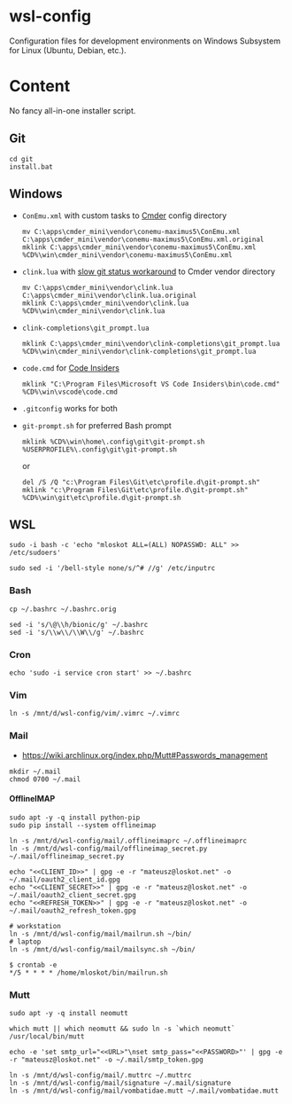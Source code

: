# wsl-config

Configuration files for development environments on
Windows Subsystem for Linux (Ubuntu, Debian, etc.).

# Content

No fancy all-in-one installer script.

## Git

```console
cd git
install.bat
```

## Windows

- `ConEmu.xml` with custom tasks to [Cmder](http://cmder.net/) config directory

  ```shell
  mv C:\apps\cmder_mini\vendor\conemu-maximus5\ConEmu.xml C:\apps\cmder_mini\vendor\conemu-maximus5\ConEmu.xml.original
  mklink C:\apps\cmder_mini\vendor\conemu-maximus5\ConEmu.xml %CD%\win\cmder_mini\vendor\conemu-maximus5\ConEmu.xml
  ```

- `clink.lua` with [slow git status workaround](https://github.com/cmderdev/cmder/issues/447#issuecomment-379992066) to Cmder vendor directory
  ```shell
  mv C:\apps\cmder_mini\vendor\clink.lua C:\apps\cmder_mini\vendor\clink.lua.original
  mklink C:\apps\cmder_mini\vendor\clink.lua %CD%\win\cmder_mini\vendor\clink.lua
  ```

- `clink-completions\git_prompt.lua`

  ```shell
  mklink C:\apps\cmder_mini\vendor\clink-completions\git_prompt.lua %CD%\win\cmder_mini\vendor\clink-completions\git_prompt.lua
  ```
- `code.cmd` for [Code Insiders](https://code.visualstudio.com/insiders/)

  ```shell
  mklink "C:\Program Files\Microsoft VS Code Insiders\bin\code.cmd" %CD%\win\vscode\code.cmd
  ```

- `.gitconfig` works for both

- `git-prompt.sh` for preferred Bash prompt

  ```shell
  mklink %CD%\win\home\.config\git\git-prompt.sh %USERPROFILE%\.config\git\git-prompt.sh
  ```

  or

  ```shell
  del /S /Q "c:\Program Files\Git\etc\profile.d\git-prompt.sh"
  mklink "c:\Program Files\Git\etc\profile.d\git-prompt.sh" %CD%\win\git\etc\profile.d\git-prompt.sh
  ```

## WSL

```console
sudo -i bash -c 'echo "mloskot ALL=(ALL) NOPASSWD: ALL" >> /etc/sudoers'
```

```console
sudo sed -i '/bell-style none/s/^# //g' /etc/inputrc
```

### Bash

```console
cp ~/.bashrc ~/.bashrc.orig
```

```console
sed -i 's/\@\\h/bionic/g' ~/.bashrc
sed -i 's/\\w\\/\\W\\/g' ~/.bashrc
```

### Cron

```console
echo 'sudo -i service cron start' >> ~/.bashrc
```

### Vim

```console
ln -s /mnt/d/wsl-config/vim/.vimrc ~/.vimrc
```

### Mail

* https://wiki.archlinux.org/index.php/Mutt#Passwords_management

```console
mkdir ~/.mail
chmod 0700 ~/.mail
```

#### OfflineIMAP

```console
sudo apt -y -q install python-pip
sudo pip install --system offlineimap
```

```console
ln -s /mnt/d/wsl-config/mail/.offlineimaprc ~/.offlineimaprc
ln -s /mnt/d/wsl-config/mail/offlineimap_secret.py ~/.mail/offlineimap_secret.py
```

```console
echo "<<CLIENT_ID>>" | gpg -e -r "mateusz@loskot.net" -o ~/.mail/oauth2_client_id.gpg
echo "<<CLIENT_SECRET>>" | gpg -e -r "mateusz@loskot.net" -o ~/.mail/oauth2_client_secret.gpg
echo "<<REFRESH_TOKEN>>" | gpg -e -r "mateusz@loskot.net" -o ~/.mail/oauth2_refresh_token.gpg
```

```console
# workstation
ln -s /mnt/d/wsl-config/mail/mailrun.sh ~/bin/
# laptop
ln -s /mnt/d/wsl-config/mail/mailsync.sh ~/bin/
```

```console
$ crontab -e
*/5 * * * * /home/mloskot/bin/mailrun.sh
```

### Mutt

```console
sudo apt -y -q install neomutt
```

```console
which mutt || which neomutt && sudo ln -s `which neomutt` /usr/local/bin/mutt
```

```console
echo -e 'set smtp_url="<<URL>"\nset smtp_pass="<<PASSWORD>"' | gpg -e -r "mateusz@loskot.net" -o ~/.mail/smtp_token.gpg
```

```console
ln -s /mnt/d/wsl-config/mail/.muttrc ~/.muttrc
ln -s /mnt/d/wsl-config/mail/signature ~/.mail/signature
ln -s /mnt/d/wsl-config/mail/vombatidae.mutt ~/.mail/vombatidae.mutt
```
